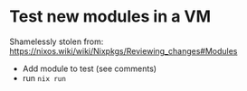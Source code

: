 # Test new modules in a VM

Shamelessly stolen from: https://nixos.wiki/wiki/Nixpkgs/Reviewing_changes#Modules

- Add module to test (see comments)
- run `nix run`
